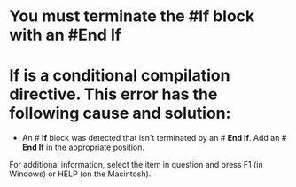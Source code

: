 
# You must terminate the #If block with an #End If

# **If** is a conditional compilation directive. This error has the following cause and solution:



- An # **If** block was detected that isn't terminated by an # **End If**. Add an # **End If** in the appropriate position.
    

For additional information, select the item in question and press F1 (in Windows) or HELP (on the Macintosh).
